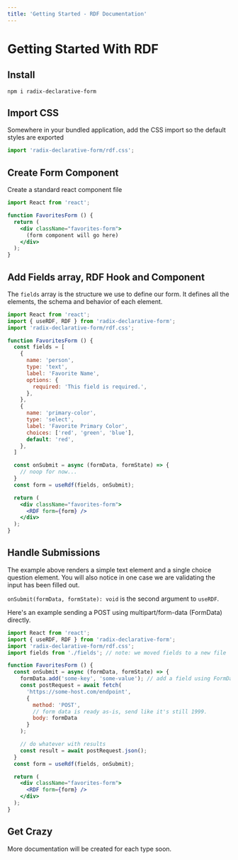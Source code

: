 ```yaml
---
title: 'Getting Started - RDF Documentation'
---
```


# Getting Started With RDF

## Install

```shell
npm i radix-declarative-form
```

## Import CSS

Somewhere in your bundled application, add the CSS import so the default styles are exported

```js
import 'radix-declarative-form/rdf.css';
```


## Create Form Component

Create a standard react component file

```jsx
import React from 'react';

function FavoritesForm () {
  return (
    <div className="favorites-form">
      (form component will go here)
    </div>
  );
}

```

## Add Fields array, RDF Hook and Component

The `fields` array is the structure we use to define our form. It defines all the elements, the schema and behavior of each element.

```jsx
import React from 'react';
import { useRDF, RDF } from 'radix-declarative-form';
import 'radix-declarative-form/rdf.css';

function FavoritesForm () {
  const fields = [
    {
      name: 'person',
      type: 'text',
      label: 'Favorite Name',
      options: {
        required: 'This field is required.',
      },
    },
    {
      name: 'primary-color',
      type: 'select',
      label: 'Favorite Primary Color',
      choices: ['red', 'green', 'blue'],
      default: 'red',
    },
  ]

  const onSubmit = async (formData, formState) => {
    // noop for now...
  }
  const form = useRdf(fields, onSubmit);

  return (
    <div className="favorites-form">
      <RDF form={form} />
    </div>
  );
}

```

## Handle Submissions

The example above renders a simple text element and a single choice question element. You
will also notice in one case we are validating the input has been filled out.

`onSubmit(formData, formState): void` is the second argument to `useRDF`.

Here's an example sending a POST using multipart/form-data (FormData) directly.


```jsx
import React from 'react';
import { useRDF, RDF } from 'radix-declarative-form';
import 'radix-declarative-form/rdf.css';
import fields from './fields'; // note: we moved fields to a new file

function FavoritesForm () {
  const onSubmit = async (formData, formState) => {
    formData.add('some-key', 'some-value'); // add a field using FormData methods
    const postRequest = await fetch(
      'https://some-host.com/endpoint',
      {
        method: 'POST',
        // form data is ready as-is, send like it's still 1999.
        body: formData
      }
    );

    // do whatever with results
    const result = await postRequest.json();
  }
  const form = useRdf(fields, onSubmit);

  return (
    <div className="favorites-form">
      <RDF form={form} />
    </div>
  );
}

```

## Get Crazy

More documentation will be created for each type soon.

